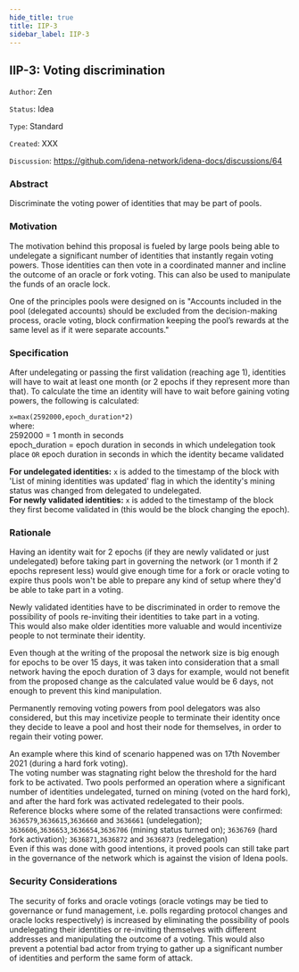 ```yaml
---
hide_title: true
title: IIP-3
sidebar_label: IIP-3
---
```


## IIP-3: Voting discrimination

`Author`: Zen

`Status`: Idea

`Type`: Standard

`Created`: XXX

`Discussion`: https://github.com/idena-network/idena-docs/discussions/64

### Abstract

Discriminate the voting power of identities that may be part of pools.

### Motivation

The motivation behind this proposal is fueled by large pools being able to undelegate a significant number of identities that instantly regain voting powers. Those identities can then vote in a coordinated manner and incline the outcome of an oracle or fork voting. This can also be used to manipulate the funds of an oracle lock. 

One of the principles pools were designed on is "Accounts included in the pool (delegated accounts) should be excluded from the decision-making process, oracle voting, block confirmation keeping the pool’s rewards at the same level as if it were separate accounts."

### Specification

After undelegating or passing the first validation (reaching age 1), identities will have to wait at least one month (or 2 epochs if they represent more than that). To calculate the time an identity will have to wait before gaining voting powers, the following is calculated: 

`x=max(2592000,epoch_duration*2)`   
where:  
2592000 = 1 month in seconds   
epoch_duration = epoch duration in seconds in which undelegation took place `OR` epoch duration in seconds in which the identity became validated

**For undelegated identities:** `x` is added to the timestamp of the block with 'List of mining identities was updated' flag in which the identity's mining status was changed from delegated to undelegated.   
**For newly validated identities:** `x` is added to the timestamp of the block they first become validated in (this would be the block changing the epoch).

### Rationale

Having an identity wait for 2 epochs (if they are newly validated or just undelegated) before taking part in governing the network (or 1 month if 2 epochs represent less) would give enough time for a fork or oracle voting to expire thus pools won't be able to prepare any kind of setup where they'd be able to take part in a voting.

Newly validated identities have to be discriminated in order to remove the possibility of pools re-inviting their identities to take part in a voting.     
This would also make older identities more valuable and would incentivize people to not terminate their identity.

Even though at the writing of the proposal the network size is big enough for epochs to be over 15 days, it was taken into consideration that a small network having the epoch duration of 3 days for example, would not benefit from the proposed change as the calculated value would be 6 days, not enough to prevent this kind manipulation.  

Permanently removing voting powers from pool delegators was also considered, but this may incetivize people to terminate their identity once they decide to leave a pool and host their node for themselves, in order to regain their voting power.   

An example where this kind of scenario happened was on 17th November 2021 (during a hard fork voting).    
The voting number was stagnating right below the threshold for the hard fork to be activated. Two pools performed an operation where a significant number of identities undelegated, turned on mining (voted on the hard fork), and after the hard fork was activated redelegated to their pools.  
Reference blocks where some of the related transactions were confirmed:
`3636579`,`3636615`,`3636660` and `3636661` (undelegation); `3636606`,`3636653`,`3636654`,`3636706` (mining status turned on); `3636769` (hard fork activation); `3636871`,`3636872` and `3636873` (redelegation)      
Even if this was done with good intentions, it proved pools can still take part in the governance of the network which is against the vision of Idena pools.

### Security Considerations

The security of forks and oracle votings (oracle votings may be tied to governance or fund management, i.e. polls regarding protocol changes and oracle locks respectively) is increased by eliminating the possibility of pools undelegating their identities or re-inviting themselves with different addresses and manipulating the outcome of a voting. This would also prevent a potential bad actor from trying to gather up a significant number of identities and perform the same form of attack.
